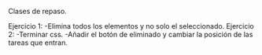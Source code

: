 Clases de repaso.

Ejercicio 1:
  -Elimina todos los elementos y no solo el seleccionado.
Ejercicio 2:
  -Terminar css.
  -Añadir el botón de eliminado y cambiar la posición de las tareas que entran.
